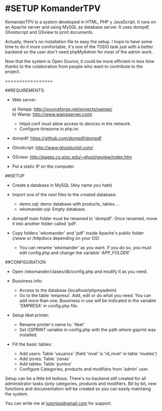 #SETUP KomanderTPV
================

KomanderTPV is a system developed in HTML, PHP y JavaScript. It runs on an Apache server and using MySQL as database server. It uses dompdf, Ghostscript and GSview to print documents.

Actually, there's no installation file to easy the setup. I hope to have some time to do it more comfortable, it's one of the TODO task just with a better backend so the user don't need phpMyAdmin for most of the admin work.

Now that the system is Open Source, it could be more efficient in less time thanks to the colaboration from people who want to contribute to the project.
 

=================


##REQUIREMENTS:

- Web server: 
	
	a) Xampp: http://sourceforge.net/projects/xampp/<br/>
	b) Wamp: http://www.wampserver.com/
	
	- httpd.conf must allow access to devices in the network.
	- Configure timezone in php.ini
	
- dompdf: https://github.com/dompdf/dompdf

- Ghostcript: http://www.ghostscript.com/	

- GSview: http://pages.cs.wisc.edu/~ghost/gsview/index.htm
	
- Put a static IP on the computer.
	
	


##SETUP

- Create a database in MySQL (Any name you hate)

- Import one of the next files to the created database:

	- demo.sql: demo database with products, tables....
	- wkomander.sql: Empty database.
	
- dompdf main folder must be renamed to 'dompdf'. Once renamed, move it into another folder called 'pdf'.

- Copy folders 'wkomander' and 'pdf' inside Apache's public folder (/www or /httpdocs depending on your OS)
	- You can rename 'wkomander' as you want. If you do so, you must edit config.php and change the variable '_APP_FOLDER_'.


##CONFIGURATION


- Open /wkomander/clases/db/config.php and modify it as you need.

- Bussiness info:
	- Access to the database (localhost/phpmyadmin)
	- Go to the table 'empresa'. Add, edit or do what you need. You can add more than one. Bussiness in use will be indicated in the variable '_EMPRESA_' in config.php file.

- Setup tiket printer:
	- Rename printer's name to: 'tiket'
	- Set _GSPRINT_ variable in config.php with the path where gsprint was installed.

- Fill the basic tables:
	- Add users: Table 'usuarios' (field 'nivel' is 'id_nivel' in table 'niveles')
	- Add zones: Table 'zonas'
	- Add tables: Table 'puntos'
	- Configure Categories, products and modifiers from 'admin' user.


Setup can be a little bit tedious. There's no backend still created for all administrator tasks (only categories, products and modifiers. Bit by bit, new functions and documentation will be created so you can easily maintaing the system.

You can write me at luismips@gmail.com for support.


